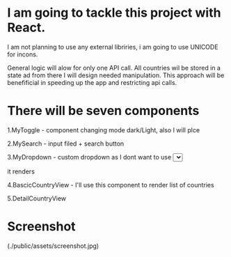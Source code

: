 # I am going to tackle this project with React. 

I am not planning to use any external libriries, i am going to use UNICODE for incons.

General logic will alow for only one API call. All countries wil be stored in a state ad from there
I will design needed manipulation. This approach will be benefificial in speeding up the app and
restricting api calls.

# There will be  seven components

1.MyToggle  - component changing mode dark/Light, also I will plce 


2.MySearch - input filed + search button


3.MyDropdown - custom dropdown as I dont want to use <select> as there are problems with controlling hoe 

it renders

4.BascicCountryView - I'll use this component to render list of countries

5.DetailCountryView

# Screenshot


(./public/assets/screenshot.jpg)



